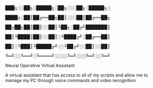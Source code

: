 ███╗░░██╗░█████╗░██╗░░░██╗░█████╗░

████╗░██║██╔══██╗██║░░░██║██╔══██╗

██╔██╗██║██║░░██║╚██╗░██╔╝███████║

██║╚████║██║░░██║░╚████╔╝░██╔══██║

██║░╚███║╚█████╔╝░░╚██╔╝░░██║░░██║

╚═╝░░╚══╝░╚════╝░░░░╚═╝░░░╚═╝░░╚═╝

Neural Operative Virtual Assistant

A virtual assistant that has access to all of my scripts and allow me to manage my PC through voice commands and video recognition
